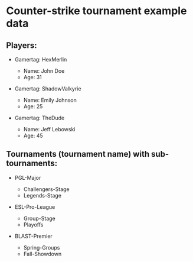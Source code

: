 # Counter-strike tournament example data

## Players:
- Gamertag: HexMerlin 
  - Name: John Doe
  - Age: 31
 
 - Gamertag: ShadowValkyrie
   - Name: Emily Johnson
   - Age: 25

 - Gamertag: TheDude
   - Name: Jeff Lebowski
   - Age: 45

## Tournaments (tournament name) with sub-tournaments:
- PGL-Major
  - Challengers-Stage
  - Legends-Stage
  
- ESL-Pro-League
  - Group-Stage
  - Playoffs

- BLAST-Premier
  - Spring-Groups
  - Fall-Showdown
 
